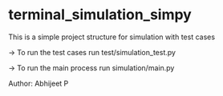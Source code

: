 # terminal_simulation_simpy
This is a simple project structure for simulation with test cases

-> To run the test cases run  test/simulation_test.py

-> To run the main process run simulation/main.py

Author: Abhijeet P


